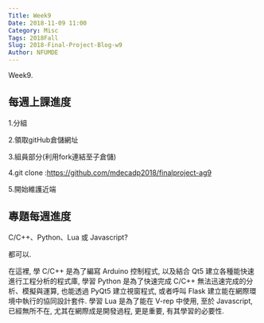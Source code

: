```yaml
---
Title: Week9
Date: 2018-11-09 11:00
Category: Misc
Tags: 2018Fall
Slug: 2018-Final-Project-Blog-w9
Author: NFUMDE
---
```


Week9.

<!-- PELICAN_END_SUMMARY -->

每週上課進度
----
1.分組

2.領取gitHub倉儲網址

3.組員部分(利用fork連結至子倉儲)

4.git clone :https://github.com/mdecadp2018/finalproject-ag9

5.開始維護近端


[cp github 倉儲]: https://github.com/mdecourse/cp2018
[cp 課程網站]: https://mdecourse.github.io/cp2018/

專題每週進度
----

C/C++、Python、Lua 或 Javascript?

都可以.

在這裡, 學 C/C++ 是為了編寫 Arduino 控制程式, 以及結合 Qt5 建立各種能快速進行工程分析的程式庫, 學習 Python 是為了快速完成 C/C++ 無法迅速完成的分析、模擬與運算, 也能透過 PyQt5 建立視窗程式, 或者呼叫 Flask 建立能在網際環境中執行的協同設計套件. 學習 Lua 是為了能在 V-rep 中使用, 至於 Javascript, 已經無所不在, 尤其在網際成是開發過程, 更是重要, 有其學習的必要性.



